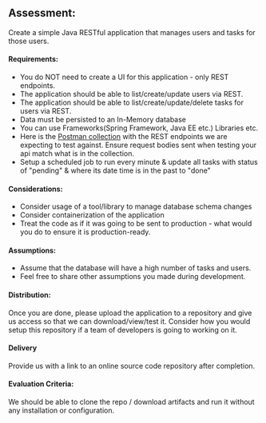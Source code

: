 ## Assessment:
Create a simple Java RESTful application that manages users and tasks for those users.

#### Requirements:
* You do NOT need to create a UI for this application - only REST endpoints.
* The application should be able to list/create/update users via REST.
* The application should be able to list/create/update/delete tasks for users via REST.
* Data must be persisted to an In-Memory database
* You can use Frameworks(Spring Framework, Java EE etc.) Libraries etc.
* Here is the [Postman collection](https://github.com/Competitive-Capabilities-International/client-applications-assessments/blob/master/Java%20Assessment.postman_collection.json)
with the REST endpoints we are expecting to test against. Ensure request bodies sent when testing your api match what is in the collection.
* Setup a scheduled job to run every minute & update all tasks with status of "pending" & where its date time is in the past to "done"

#### Considerations:

* Consider usage of a tool/library to manage database schema changes
* Consider containerization of the application
* Treat the code as if it was going to be sent to production - what would you do to ensure it is production-ready.

#### Assumptions:
* Assume that the database will have a high number of tasks and users.
* Feel free to share other assumptions you made during development.


#### Distribution:
Once you are done, please upload the application to a repository and give us access so that we can download/view/test it.
Consider how you would setup this repository if a team of developers is going to working on it.

#### Delivery  
Provide us with a link to an online source code repository after completion.

#### Evaluation Criteria:
We should be able to clone the repo / download artifacts and run it without any installation or configuration.



